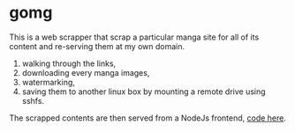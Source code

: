 # gomg
This is a web scrapper that scrap a particular manga site for all of its content and re-serving them at my own domain.

1. walking through the links, 
2. downloading every manga images, 
3. watermarking,
4. saving them to another linux box by mounting a remote drive using sshfs.

The scrapped contents are then served from a NodeJs frontend, [code here](https://github.com/Misterhex/mgbroweb).
